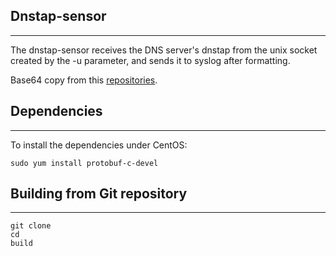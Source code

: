 ## Dnstap-sensor
-----------

The dnstap-sensor receives the DNS server's dnstap from the unix socket created by the -u parameter, and sends it to syslog after formatting.

Base64 copy from this [repositories](https://github.com/littlstar/b64.c).

## Dependencies
-----------

To install the dependencies under CentOS: 
```
sudo yum install protobuf-c-devel
```

## Building from Git repository
-----------

```
git clone 
cd 
build
```
